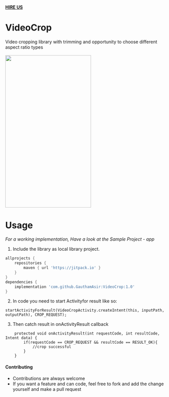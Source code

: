 #### [HIRE US](http://vrgsoft.net/)
# VideoCrop
Video cropping library with trimming and opportunity to choose different aspect ratio types</br></br>
<img src="https://github.com/VRGsoftUA/VideoCrop/blob/master/video.gif" width="270" height="480" />
# Usage
*For a working implementation, Have a look at the Sample Project - app*
1. Include the library as local library project.
```gradle
allprojects {
    repositories {
        maven { url 'https://jitpack.io' }
    }
}
dependencies {
    implementation 'com.github.GauthamAsir:VideoCrop:1.0'
}
```
2. In code you need to start Activityfor result like so:
```
startActivityForResult(VideoCropActivity.createIntent(this, inputPath, outputPath), CROP_REQUEST);
```
3. Then catch result in onActivityResult callback
```@Override
    protected void onActivityResult(int requestCode, int resultCode, Intent data) {
        if(requestCode == CROP_REQUEST && resultCode == RESULT_OK){
            //crop successful
        }
    }
```
#### Contributing
* Contributions are always welcome
* If you want a feature and can code, feel free to fork and add the change yourself and make a pull request
